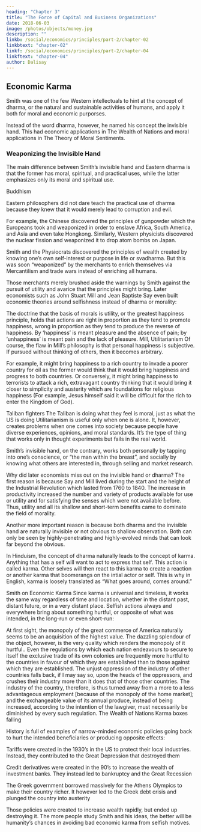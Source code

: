 ```yaml
---
heading: "Chapter 3"
title: "The Force of Capital and Business Organizations"
date: 2018-06-03
image: /photos/objects/money.jpg
description: ""
linkb: /social/economics/principles/part-2/chapter-02
linkbtext: "chapter-02"
linkf: /social/economics/principles/part-2/chapter-04
linkftext: "chapter-04"
author: Dalisay
---
```


<!-- heading: "Opportunity Cost to Economics"
image: / -->

## Economic Karma

Smith was one of the few Western intellectuals to hint at the concept of dharma, or the natural and sustainable activities of humans, and apply it both for moral and economic purporses.

Instead of the word dharma, however, he named his concept the invisible hand. This had economic applications in The Wealth of Nations and moral applications in The Theory of Moral Sentiments.

### Weaponizing the Invisible Hand

The main difference between Smith’s invisible hand and Eastern dharma is that the former has moral, spiritual, and practical uses, while the latter emphasizes only its moral and spiritual use.

Buddhism

Eastern philosophers did not dare teach the practical use of dharma because they knew that it would merely lead to corruption and evil.

For example, the Chinese discovered the principles of gunpowder which the Europeans took and weaponized in order to enslave Africa, South America, and Asia and even take Hongkong. Similarly, Western physicists discovered the nuclear fission and weaponized it to drop atom bombs on Japan.

Smith and the Physiocrats discovered the principles of wealth created by knowing one’s own self-interest or purpose in life or svadharma. But this was soon “weaponized” by the merchants to enrich themselves via Mercantilism and trade wars instead of enriching all humans.

Those merchants merely brushed aside the warnings by Smith against the pursuit of utility and avarice that the principles might bring. Later economists such as John Stuart Mill and Jean Baptiste Say even built economic theories around selfishness instead of dharma or morality:

The doctrine that the basis of morals is utility, or the greatest happiness principle, holds that actions are right in proportion as they tend to promote happiness, wrong in proportion as they tend to produce the reverse of happiness. By ‘happiness’ is meant pleasure and the absence of pain; by ‘unhappiness’ is meant pain and the lack of pleasure.
Mill, Utilitarianism
Of course, the flaw in Mill’s philosophy is that personal happiness is subjective. If pursued without thinking of others, then it becomes arbitrary.

For example, it might bring happiness to a rich country to invade a poorer country for oil as the former would think that it would bring happiness and progress to both countries. Or conversely, it might bring happiness to terrorists to attack a rich, extravagant country thinking that it would bring it closer to simplicity and austerity which are foundations for religious happiness (For example, Jesus himself said it will be difficult for the rich to enter the Kingdom of God).

Taliban fighters
The Taliban is doing what they feel is moral, just as what the US is doing
Utilitarianism is useful only when one is alone. It, however, creates problems when one comes into society because people have diverse experiences, opinions, and moral standards. It’s the type of thing that works only in thought experiments but fails in the real world.

Smith’s invisible hand, on the contrary, works both personally by tapping into one’s conscience, or “the man within the breast”, and socially by knowing what others are interested in, through selling and market research.

Why did later economists miss out on the invisible hand or dharma?
The first reason is because Say and Mill lived during the start and the height of the Industrial Revolution which lasted from 1760 to 1840. The increase in productivity increased the number and variety of products available for use or utility and for satisfying the senses which were not available before. Thus, utility and all its shallow and short-term benefits came to dominate the field of morality.

Another more important reason is because both dharma and the invisible hand are naturally invisible or not obvious to shallow observation. Both can only be seen by highly-penetrating and highly-evolved minds that can look far beyond the obvious.

In Hinduism, the concept of dharma naturally leads to the concept of karma. Anything that has a self will want to act to express that self. This action is called karma. Other selves will then react to this karma to create a reaction or another karma that boomerangs on the intial actor or self. This is why in English, karma is loosely translated as “What goes around, comes around.”

Smith on Economic Karma
Since karma is universal and timeless, it works the same way regardless of time and location, whether in the distant past, distant future, or in a very distant place. Selfish actions always and everywhere bring about something hurtful, or opposite of what was intended, in the long-run or even short-run:

At first sight, the monopoly of the great commerce of America naturally seems to be an acquisition of the highest value. The dazzling splendour of the object, however, is the very quality which renders the monopoly of it hurtful..
Even the regulations by which each nation endeavours to secure to itself the exclusive trade of its own colonies are frequently more hurtful to the countries in favour of which they are established than to those against which they are established.
The unjust oppression of the industry of other countries falls back, if I may say so, upon the heads of the oppressors, and crushes their industry more than it does that of those other countries. The industry of the country, therefore, is thus turned away from a more to a less advantageous employment [because of the monopoly of the home market]; and the exchangeable value of its annual produce, instead of being increased, according to the intention of the lawgiver, must necessarily be diminished by every such regulation.
The Wealth of Nations
Karma boxes falling

History is full of examples of narrow-minded economic policies going back to hurt the intended beneficiaries or producing opposite effects:

Tariffs were created in the 1930’s in the US to protect their local industries. Instead, they contributed to the Great Depression that destroyed them

Credit derivatives were created in the 90’s to increase the wealth of investment banks. They instead led to bankruptcy and the Great Recession

The Greek government borrowed massively for the Athens Olympics to make their country richer. It however led to the Greek debt crisis and plunged the country into austerity

Those policies were created to increase wealth rapidly, but ended up destroying it. The more people study Smith and his ideas, the better will be humanity’s chances in avoiding bad economic karma from selfish motives.


